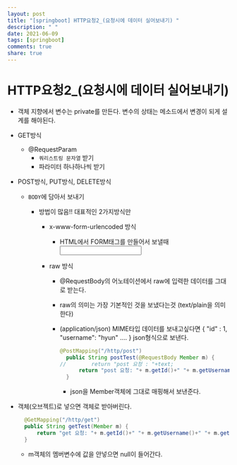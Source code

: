 ```yaml
---
layout: post
title: "[springboot] HTTP요청2_(요청시에 데이터 실어보내기) "
description: " "
date: 2021-06-09
tags: [springboot]
comments: true
share: true
---
```


# HTTP요청2_(요청시에 데이터 실어보내기) 

* 객체 지향에서 변수는 private를 만든다. 변수의 상태는 메소드에서 변경이 되게 설계를 해야된다.

* GET방식 

  * @RequestParam
    *  ```쿼리스트링 문자열``` 받기  
    * 파라미터 하나하나씩 받기

* POST방식, PUT방식, DELETE방식

  * ```BODY```에 담아서 보내기

    * 방법이 많음!! 대표적인 2가지방식만

      * x-www-form-urlencoded 방식

        * HTML에서 FORM태그를 만들어서 보낼때 <input type="">

      * raw 방식

        * @RequestBody의 어노테이션에서 raw에 입력한 데이터를 그대로 받는다.

        * raw의 의미는 가장 기본적인 것을 보냈다는것 (text/plain을 의미한다)

        * (application/json) MIME타입 데이터를 보내고싶다면 {  "id" : 1, "username": "hyun" .... } json형식으로 보낸다.

          ```java
          @PostMapping("/http/post")
          	public String postTest(@RequestBody Member m) {
          //		return "post 요청 : "+text;
          		return "post 요청: "+ m.getId()+" "+ m.getUsername()+" "+ m.getPassword()+ " "+ m.getEmail();
          	}
          ```

          * json을 Member객체에 그대로 매핑해서 보낸준다.

* 객체(오브젝트)로 넣으면 객체로 받아버린다.

  ```java
  	@GetMapping("/http/get")
  	public String getTest(Member m) {
  		return "get 요청: "+ m.getId()+" "+ m.getUsername()+" "+ m.getPassword()+ " "+ m.getEmail();
  	}
  ```

  * m객체의 멤버변수에 값을 안넣으면 null이 들어간다.

  

